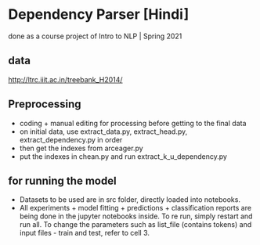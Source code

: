 # Dependency Parser [Hindi]
done as a course project of Intro to NLP | Spring 2021

## data
http://ltrc.iiit.ac.in/treebank_H2014/ 

## Preprocessing 
* coding + manual editing for processing before getting to the final data
* on initial data, use extract_data.py, extract_head.py, extract_dependency.py in order
* then get the indexes from arceager.py
* put the indexes in chean.py and run extract_k_u_dependency.py
## for running the model 
* Datasets to be used are in src folder, directly loaded into notebooks.
* All experiments + model fitting + predictions + classification reports are being done in the jupyter notebooks inside. To re run, simply restart and run all. To change the parameters such as list_file (contains tokens) and input files - train and test, refer to cell 3.
